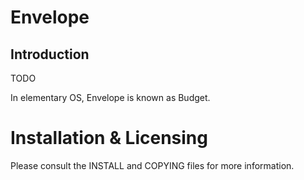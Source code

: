 # Envelope



## Introduction

TODO

In elementary OS, Envelope is known as Budget.


# Installation & Licensing

Please consult the INSTALL and COPYING files for more information.
